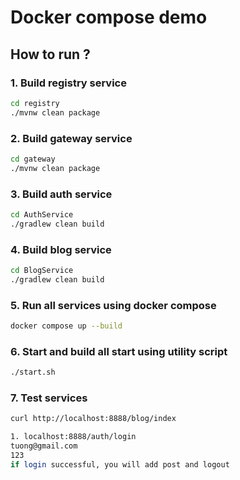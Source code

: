 # Docker compose demo

## How to run ?

### 1. Build registry service
```bash
cd registry
./mvnw clean package
```

### 2. Build gateway service
```bash
cd gateway
./mvnw clean package
```

### 3. Build auth service
```bash
cd AuthService
./gradlew clean build
```

### 4. Build blog service
```bash
cd BlogService
./gradlew clean build
```

### 5. Run all services using docker compose
```bash
docker compose up --build
```

### 6. Start and build all start using utility script
```bash
./start.sh
```

### 7. Test services
```bash to see all posts
curl http://localhost:8888/blog/index
```

```bash to add blog
1. localhost:8888/auth/login
tuong@gmail.com
123
if login successful, you will add post and logout


